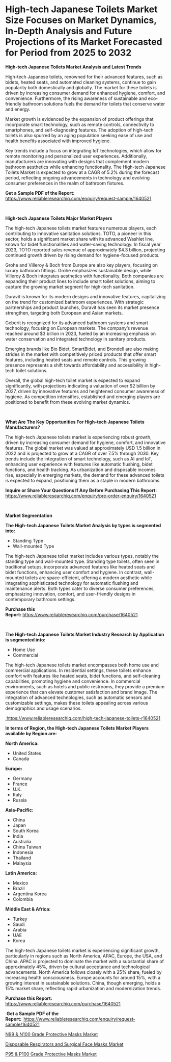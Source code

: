 <p><h1>High-tech Japanese Toilets Market Size Focuses on Market Dynamics, In-Depth Analysis and Future Projections of its Market Forecasted for Period from 2025 to 2032</h1></p><p><strong>High-tech Japanese Toilets Market Analysis and Latest Trends</strong></p>
<p><p>High-tech Japanese toilets, renowned for their advanced features, such as bidets, heated seats, and automated cleaning systems, continue to gain popularity both domestically and globally. The market for these toilets is driven by increasing consumer demand for enhanced hygiene, comfort, and convenience. Furthermore, the rising awareness of sustainable and eco-friendly bathroom solutions fuels the demand for toilets that conserve water and energy.</p><p>Market growth is evidenced by the expansion of product offerings that incorporate smart technology, such as remote controls, connectivity to smartphones, and self-diagnosing features. The adoption of high-tech toilets is also spurred by an aging population seeking ease of use and health benefits associated with improved hygiene.</p><p>Key trends include a focus on integrating IoT technologies, which allow for remote monitoring and personalized user experiences. Additionally, manufacturers are innovating with designs that complement modern bathroom aesthetics while enhancing functionality. The High-tech Japanese Toilets Market is expected to grow at a CAGR of 5.2% during the forecast period, reflecting ongoing advancements in technology and evolving consumer preferences in the realm of bathroom fixtures.</p></p>
<p><strong>Get a Sample PDF of the Report:&nbsp;</strong> <a href="https://www.reliableresearchiq.com/enquiry/request-sample/1640521?utm_campaign=114&utm_medium=2&utm_source=Github&utm_content=ia&utm_term=09022025&utm_id=high-tech-japanese-toilets">https://www.reliableresearchiq.com/enquiry/request-sample/1640521</a></p>
<p>&nbsp;</p>
<p><strong>High-tech Japanese Toilets Major Market Players</strong></p>
<p><p>The high-tech Japanese toilets market features numerous players, each contributing to innovative sanitation solutions. TOTO, a pioneer in this sector, holds a significant market share with its advanced Washlet line, known for bidet functionalities and water-saving technology. In fiscal year 2023, TOTO reported sales revenue of approximately $4.3 billion, projecting continued growth driven by rising demand for hygiene-focused products.</p><p>Grohe and Villeroy & Boch from Europe are also key players, focusing on luxury bathroom fittings. Grohe emphasizes sustainable design, while Villeroy & Boch integrates aesthetics with functionality. Both companies are expanding their product lines to include smart toilet solutions, aiming to capture the growing market segment for high-tech sanitation.</p><p>Duravit is known for its modern designs and innovative features, capitalizing on the trend for customized bathroom experiences. With strategic partnerships and product launches, Duravit has seen its market presence strengthen, targeting both European and Asian markets.</p><p>Geberit is recognized for its advanced bathroom systems and smart technology, focusing on European markets. The company’s revenue reached around $3 billion in 2023, fueled by an increasing emphasis on water conservation and integrated technology in sanitary products.</p><p>Emerging brands like Bio Bidet, SmartBidet, and Brondell are also making strides in the market with competitively priced products that offer smart features, including heated seats and remote controls. This growing presence represents a shift towards affordability and accessibility in high-tech toilet solutions.</p><p>Overall, the global high-tech toilet market is expected to expand significantly, with projections indicating a valuation of over $2 billion by 2027, driven by innovative features and heightened consumer awareness of hygiene. As competition intensifies, established and emerging players are positioned to benefit from these evolving market dynamics.</p></p>
<p>&nbsp;</p>
<p><strong>What Are The Key Opportunities For High-tech Japanese Toilets Manufacturers?</strong></p>
<p><p>The high-tech Japanese toilets market is experiencing robust growth, driven by increasing consumer demand for hygiene, comfort, and innovative features. The global market was valued at approximately USD 1.5 billion in 2022 and is projected to grow at a CAGR of over 7.5% through 2030. Key trends include the integration of smart technology, such as AI and IoT, enhancing user experience with features like automatic flushing, bidet functions, and health tracking. As urbanization and disposable incomes rise, especially in emerging markets, the demand for these advanced toilets is expected to expand, positioning them as a staple in modern bathrooms.</p></p>
<p><strong>Inquire or Share Your Questions If Any Before Purchasing This Report:</strong> <a href="https://www.reliableresearchiq.com/enquiry/pre-order-enquiry/1640521?utm_campaign=114&utm_medium=2&utm_source=Github&utm_content=ia&utm_term=09022025&utm_id=high-tech-japanese-toilets">https://www.reliableresearchiq.com/enquiry/pre-order-enquiry/1640521</a></p>
<p>&nbsp;</p>
<p><strong>Market Segmentation</strong></p>
<p><strong>The High-tech Japanese Toilets Market Analysis by types is segmented into:</strong></p>
<p><ul><li>Standing Type</li><li>Wall-mounted Type</li></ul></p>
<p><p>The high-tech Japanese toilet market includes various types, notably the standing type and wall-mounted type. Standing type toilets, often seen in traditional setups, incorporate advanced features like heated seats and bidet functions, enhancing user comfort and hygiene. In contrast, wall-mounted toilets are space-efficient, offering a modern aesthetic while integrating sophisticated technology for automatic flushing and maintenance alerts. Both types cater to diverse consumer preferences, emphasizing innovation, comfort, and user-friendly designs in contemporary bathroom settings.</p></p>
<p><strong>Purchase this Report:&nbsp;</strong><a href="https://www.reliableresearchiq.com/purchase/1640521?utm_campaign=114&utm_medium=2&utm_source=Github&utm_content=ia&utm_term=09022025&utm_id=high-tech-japanese-toilets">https://www.reliableresearchiq.com/purchase/1640521</a></p>
<p>&nbsp;</p>
<p><strong>The High-tech Japanese Toilets Market Industry Research by Application is segmented into:</strong></p>
<p><ul><li>Home Use</li><li>Commercial</li></ul></p>
<p><p>The high-tech Japanese toilets market encompasses both home use and commercial applications. In residential settings, these toilets enhance comfort with features like heated seats, bidet functions, and self-cleaning capabilities, promoting hygiene and convenience. In commercial environments, such as hotels and public restrooms, they provide a premium experience that can elevate customer satisfaction and brand image. The integration of advanced technologies, such as automatic sensors and customizable settings, makes these toilets appealing across various demographics and usage scenarios.</p></p>
<p><a href="https://www.reliableresearchiq.com/high-tech-japanese-toilets-r1640521?utm_campaign=114&utm_medium=2&utm_source=Github&utm_content=ia&utm_term=09022025&utm_id=high-tech-japanese-toilets">&nbsp;https://www.reliableresearchiq.com/high-tech-japanese-toilets-r1640521</a></p>
<p><strong>In terms of Region, the High-tech Japanese Toilets Market Players available by Region are:</strong></p>
<p>
    <p> <strong> North America: </strong>
        <ul>
            <li>United States</li>
            <li>Canada</li>
        </ul>
        </p> 
    <p> <strong> Europe: </strong>
        <ul>
            <li>Germany</li>
            <li>France</li>
            <li>U.K.</li>
            <li>Italy</li>
            <li>Russia</li>
        </ul>
        </p> 
    <p> <strong> Asia-Pacific: </strong>
        <ul>
            <li>China</li>
            <li>Japan</li>
            <li>South Korea</li>
            <li>India</li>
            <li>Australia</li>
            <li>China Taiwan</li>
            <li>Indonesia</li>
            <li>Thailand</li>
            <li>Malaysia</li>
        </ul>
        </p> 
    <p> <strong> Latin America: </strong>
        <ul>
            <li>Mexico</li>
            <li>Brazil</li>
            <li>Argentina Korea</li>
            <li>Colombia</li>
        </ul>
        </p> 
    <p> <strong> Middle East & Africa: </strong>
        <ul>
            <li>Turkey</li>
            <li>Saudi</li>
            <li>Arabia</li>
            <li>UAE</li>
            <li>Korea</li>
        </ul>
    </p>
    </p>
<p><p>The high-tech Japanese toilets market is experiencing significant growth, particularly in regions such as North America, APAC, Europe, the USA, and China. APAC is projected to dominate the market with a substantial share of approximately 45%, driven by cultural acceptance and technological advancements. North America follows closely with a 25% share, fueled by increasing health consciousness. Europe accounts for around 15%, with a growing interest in sustainable solutions. China, though emerging, holds a 15% market share, reflecting rapid urbanization and modernization trends.</p></p>
<p><strong>Purchase this Report: </strong><a href="https://www.reliableresearchiq.com/purchase/1640521?utm_campaign=114&utm_medium=2&utm_source=Github&utm_content=ia&utm_term=09022025&utm_id=high-tech-japanese-toilets">https://www.reliableresearchiq.com/purchase/1640521</a></p>
<p>&nbsp;<strong>Get a Sample PDF of the Report:&nbsp;&nbsp;</strong><a href="https://www.reliableresearchiq.com/enquiry/request-sample/1640521?utm_campaign=114&utm_medium=2&utm_source=Github&utm_content=ia&utm_term=09022025&utm_id=high-tech-japanese-toilets">https://www.reliableresearchiq.com/enquiry/request-sample/1640521</a></p>
<p><strong></strong></p>
<p><p><a href="https://github.com/dibesnayee/Market-Research-Report-List-1/blob/main/n99-n100-grade-protective-masks-market.md?utm_campaign=114&utm_medium=2&utm_source=Github&utm_content=ia&utm_term=09022025&utm_id=high-tech-japanese-toilets">N99 & N100 Grade Protective Masks Market</a></p><p><a href="https://github.com/hirvemohssi19/Market-Research-Report-List-1/blob/main/disposable-respirators-and-surgical-face-masks-market.md?utm_campaign=114&utm_medium=2&utm_source=Github&utm_content=ia&utm_term=09022025&utm_id=high-tech-japanese-toilets">Disposable Respirators and Surgical Face Masks Market</a></p><p><a href="https://github.com/bosiwajman/Market-Research-Report-List-1/blob/main/p95-p100-grade-protective-masks-market.md?utm_campaign=114&utm_medium=2&utm_source=Github&utm_content=ia&utm_term=09022025&utm_id=high-tech-japanese-toilets">P95 & P100 Grade Protective Masks Market</a></p></p>